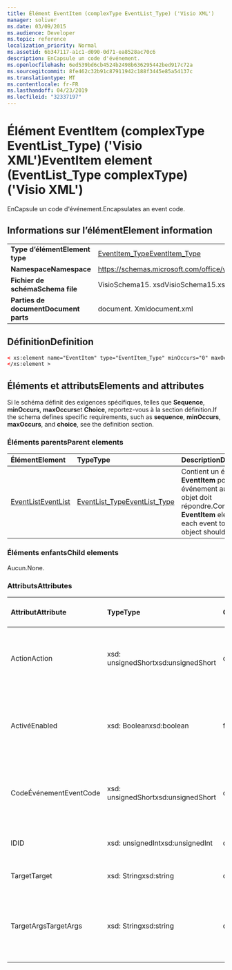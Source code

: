 ```yaml
---
title: Élément EventItem (complexType EventList_Type) ('Visio XML')
manager: soliver
ms.date: 03/09/2015
ms.audience: Developer
ms.topic: reference
localization_priority: Normal
ms.assetid: 6b347117-a1c1-d090-0d71-ea8528ac70c6
description: EnCapsule un code d'événement.
ms.openlocfilehash: 6ed539bd6cb4524b2498b636295442bed917c72a
ms.sourcegitcommit: 8fe462c32b91c87911942c188f3445e85a54137c
ms.translationtype: MT
ms.contentlocale: fr-FR
ms.lasthandoff: 04/23/2019
ms.locfileid: "32337197"
---
```

# <a name="eventitem-element-eventlisttype-complextype-visio-xml"></a><span data-ttu-id="c92c6-103">Élément EventItem (complexType EventList_Type) ('Visio XML')</span><span class="sxs-lookup"><span data-stu-id="c92c6-103">EventItem element (EventList_Type complexType) ('Visio XML')</span></span>

<span data-ttu-id="c92c6-104">EnCapsule un code d'événement.</span><span class="sxs-lookup"><span data-stu-id="c92c6-104">Encapsulates an event code.</span></span>
  
## <a name="element-information"></a><span data-ttu-id="c92c6-105">Informations sur l’élément</span><span class="sxs-lookup"><span data-stu-id="c92c6-105">Element information</span></span>

|||
|:-----|:-----|
|<span data-ttu-id="c92c6-106">**Type d’élément**</span><span class="sxs-lookup"><span data-stu-id="c92c6-106">**Element type**</span></span> <br/> |[<span data-ttu-id="c92c6-107">EventItem_Type</span><span class="sxs-lookup"><span data-stu-id="c92c6-107">EventItem_Type</span></span>](eventitem_type-complextypevisio-xml.md) <br/> |
|<span data-ttu-id="c92c6-108">**Namespace**</span><span class="sxs-lookup"><span data-stu-id="c92c6-108">**Namespace**</span></span> <br/> |https://schemas.microsoft.com/office/visio/2012/main  <br/> |
|<span data-ttu-id="c92c6-109">**Fichier de schéma**</span><span class="sxs-lookup"><span data-stu-id="c92c6-109">**Schema file**</span></span> <br/> |<span data-ttu-id="c92c6-110">VisioSchema15. xsd</span><span class="sxs-lookup"><span data-stu-id="c92c6-110">VisioSchema15.xsd</span></span>  <br/> |
|<span data-ttu-id="c92c6-111">**Parties de document**</span><span class="sxs-lookup"><span data-stu-id="c92c6-111">**Document parts**</span></span> <br/> |<span data-ttu-id="c92c6-112">document. Xml</span><span class="sxs-lookup"><span data-stu-id="c92c6-112">document.xml</span></span>  <br/> |
   
## <a name="definition"></a><span data-ttu-id="c92c6-113">Définition</span><span class="sxs-lookup"><span data-stu-id="c92c6-113">Definition</span></span>

```XML
< xs:element name="EventItem" type="EventItem_Type" minOccurs="0" maxOccurs="unbounded" >
</xs:element >
```

## <a name="elements-and-attributes"></a><span data-ttu-id="c92c6-114">Éléments et attributs</span><span class="sxs-lookup"><span data-stu-id="c92c6-114">Elements and attributes</span></span>

<span data-ttu-id="c92c6-115">Si le schéma définit des exigences spécifiques, telles que **Sequence**, **minOccurs**, **maxOccurs**et **Choice**, reportez-vous à la section définition.</span><span class="sxs-lookup"><span data-stu-id="c92c6-115">If the schema defines specific requirements, such as **sequence**, **minOccurs**, **maxOccurs**, and **choice**, see the definition section.</span></span> 
  
### <a name="parent-elements"></a><span data-ttu-id="c92c6-116">Éléments parents</span><span class="sxs-lookup"><span data-stu-id="c92c6-116">Parent elements</span></span>

|<span data-ttu-id="c92c6-117">**Élément**</span><span class="sxs-lookup"><span data-stu-id="c92c6-117">**Element**</span></span>|<span data-ttu-id="c92c6-118">**Type**</span><span class="sxs-lookup"><span data-stu-id="c92c6-118">**Type**</span></span>|<span data-ttu-id="c92c6-119">**Description**</span><span class="sxs-lookup"><span data-stu-id="c92c6-119">**Description**</span></span>|
|:-----|:-----|:-----|
|[<span data-ttu-id="c92c6-120">EventList</span><span class="sxs-lookup"><span data-stu-id="c92c6-120">EventList</span></span>](eventlist-element-visiodocument_type-complextypevisio-xml.md) <br/> |[<span data-ttu-id="c92c6-121">EventList_Type</span><span class="sxs-lookup"><span data-stu-id="c92c6-121">EventList_Type</span></span>](eventlist_type-complextypevisio-xml.md) <br/> |<span data-ttu-id="c92c6-122">Contient un élément **EventItem** pour chaque événement auquel un objet doit répondre.</span><span class="sxs-lookup"><span data-stu-id="c92c6-122">Contains an **EventItem** element for each event to which an object should respond.</span></span>  <br/> |
   
### <a name="child-elements"></a><span data-ttu-id="c92c6-123">Éléments enfants</span><span class="sxs-lookup"><span data-stu-id="c92c6-123">Child elements</span></span>

<span data-ttu-id="c92c6-124">Aucun.</span><span class="sxs-lookup"><span data-stu-id="c92c6-124">None.</span></span>
  
### <a name="attributes"></a><span data-ttu-id="c92c6-125">Attributs</span><span class="sxs-lookup"><span data-stu-id="c92c6-125">Attributes</span></span>

|<span data-ttu-id="c92c6-126">**Attribut**</span><span class="sxs-lookup"><span data-stu-id="c92c6-126">**Attribute**</span></span>|<span data-ttu-id="c92c6-127">**Type**</span><span class="sxs-lookup"><span data-stu-id="c92c6-127">**Type**</span></span>|<span data-ttu-id="c92c6-128">**Obligatoire**</span><span class="sxs-lookup"><span data-stu-id="c92c6-128">**Required**</span></span>|<span data-ttu-id="c92c6-129">**Description**</span><span class="sxs-lookup"><span data-stu-id="c92c6-129">**Description**</span></span>|<span data-ttu-id="c92c6-130">**Valeurs possibles**</span><span class="sxs-lookup"><span data-stu-id="c92c6-130">**Possible values**</span></span>|
|:-----|:-----|:-----|:-----|:-----|
|<span data-ttu-id="c92c6-131">Action</span><span class="sxs-lookup"><span data-stu-id="c92c6-131">Action</span></span>  <br/> |<span data-ttu-id="c92c6-132">xsd: unsignedShort</span><span class="sxs-lookup"><span data-stu-id="c92c6-132">xsd:unsignedShort</span></span>  <br/> |<span data-ttu-id="c92c6-133">obligatoire</span><span class="sxs-lookup"><span data-stu-id="c92c6-133">required</span></span>  <br/> |<span data-ttu-id="c92c6-134">Spécifie le code d'action de l'élément **EventItem** parent.</span><span class="sxs-lookup"><span data-stu-id="c92c6-134">Specifies the action code of the parent **EventItem** element.</span></span>  <br/> |<span data-ttu-id="c92c6-135">Valeurs du type xsd: unsignedShort.</span><span class="sxs-lookup"><span data-stu-id="c92c6-135">Values of the xsd:unsignedShort type.</span></span>  <br/> |
|<span data-ttu-id="c92c6-136">Activé</span><span class="sxs-lookup"><span data-stu-id="c92c6-136">Enabled</span></span>  <br/> |<span data-ttu-id="c92c6-137">xsd: Boolean</span><span class="sxs-lookup"><span data-stu-id="c92c6-137">xsd:boolean</span></span>  <br/> |<span data-ttu-id="c92c6-138">facultatif</span><span class="sxs-lookup"><span data-stu-id="c92c6-138">optional</span></span>  <br/> |<span data-ttu-id="c92c6-139">Représente un indicateur qui indique si l'événement est activé ou désactivé.</span><span class="sxs-lookup"><span data-stu-id="c92c6-139">Represents a flag indicating if the event is enabled or disabled.</span></span>  <br/> |<span data-ttu-id="c92c6-140">Valeurs du type xsd: Boolean.</span><span class="sxs-lookup"><span data-stu-id="c92c6-140">Values of the xsd:boolean type.</span></span>  <br/> |
|<span data-ttu-id="c92c6-141">CodeÉvénement</span><span class="sxs-lookup"><span data-stu-id="c92c6-141">EventCode</span></span>  <br/> |<span data-ttu-id="c92c6-142">xsd: unsignedShort</span><span class="sxs-lookup"><span data-stu-id="c92c6-142">xsd:unsignedShort</span></span>  <br/> |<span data-ttu-id="c92c6-143">obligatoire</span><span class="sxs-lookup"><span data-stu-id="c92c6-143">required</span></span>  <br/> |<span data-ttu-id="c92c6-144">Code indiquant l'événement qui déclenche le module complémentaire.</span><span class="sxs-lookup"><span data-stu-id="c92c6-144">A code indicating the event that triggers the add-on.</span></span>  <br/> |<span data-ttu-id="c92c6-145">Valeurs du type xsd: unsignedShort.</span><span class="sxs-lookup"><span data-stu-id="c92c6-145">Values of the xsd:unsignedShort type.</span></span>  <br/> |
|<span data-ttu-id="c92c6-146">ID</span><span class="sxs-lookup"><span data-stu-id="c92c6-146">ID</span></span>  <br/> |<span data-ttu-id="c92c6-147">xsd: unsignedInt</span><span class="sxs-lookup"><span data-stu-id="c92c6-147">xsd:unsignedInt</span></span>  <br/> |<span data-ttu-id="c92c6-148">obligatoire</span><span class="sxs-lookup"><span data-stu-id="c92c6-148">required</span></span>  <br/> |<span data-ttu-id="c92c6-149">ID de l'événement.</span><span class="sxs-lookup"><span data-stu-id="c92c6-149">The ID of the event.</span></span>  <br/> |<span data-ttu-id="c92c6-150">Valeurs du type xsd: unsignedInt.</span><span class="sxs-lookup"><span data-stu-id="c92c6-150">Values of the xsd:unsignedInt type.</span></span>  <br/> |
|<span data-ttu-id="c92c6-151">Target</span><span class="sxs-lookup"><span data-stu-id="c92c6-151">Target</span></span>  <br/> |<span data-ttu-id="c92c6-152">xsd: String</span><span class="sxs-lookup"><span data-stu-id="c92c6-152">xsd:string</span></span>  <br/> |<span data-ttu-id="c92c6-153">obligatoire</span><span class="sxs-lookup"><span data-stu-id="c92c6-153">required</span></span>  <br/> |<span data-ttu-id="c92c6-154">Spécifie la cible d'un événement.</span><span class="sxs-lookup"><span data-stu-id="c92c6-154">Specifies the target of an event.</span></span>  <br/> |<span data-ttu-id="c92c6-155">Valeurs du type xsd: String.</span><span class="sxs-lookup"><span data-stu-id="c92c6-155">Values of the xsd:string type.</span></span>  <br/> |
|<span data-ttu-id="c92c6-156">TargetArgs</span><span class="sxs-lookup"><span data-stu-id="c92c6-156">TargetArgs</span></span>  <br/> |<span data-ttu-id="c92c6-157">xsd: String</span><span class="sxs-lookup"><span data-stu-id="c92c6-157">xsd:string</span></span>  <br/> |<span data-ttu-id="c92c6-158">obligatoire</span><span class="sxs-lookup"><span data-stu-id="c92c6-158">required</span></span>  <br/> |<span data-ttu-id="c92c6-159">Spécifie une chaîne contenant des arguments à envoyer à la cible d'un événement.</span><span class="sxs-lookup"><span data-stu-id="c92c6-159">Specifies a string containing arguments to be sent to the target of an event.</span></span>  <br/> |<span data-ttu-id="c92c6-160">Valeurs du type xsd: String.</span><span class="sxs-lookup"><span data-stu-id="c92c6-160">Values of the xsd:string type.</span></span>  <br/> |
   

